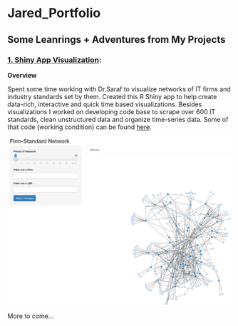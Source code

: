 # Jared_Portfolio

## Some Leanrings + Adventures from My Projects

### [1. Shiny App Visualization](https://github.com/jaredc7/research_public/blob/main/app.R): 

**Overview**

Spent some time working with Dr.Saraf to visualize networks of IT firms and industry standards set by them. Created this R Shiny app to help create data-rich, interactive and quick time based visualizations. Besides visualizations I worked on developing code base to scrape over 600 IT standards, clean unstructured data and organize time-series data. Some of that code (working condition) can be found [here](https://github.com/jaredc7/research_public). 

![](https://github.com/jaredc7/Jared_Portfolio/blob/main/images/Screen%20Shot%202021-01-27%20at%2010.56.55%20PM.png)

More to come...
